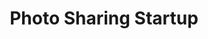 ---
role: "Founder CEO/CTO"
title: "Photo Sharing Startup"
description: "Innovative event-based photo albums with focus on user privacy."
startDate: "2011-11-01"
endDate: "2015-12-31"
highlightTech: ["java", "groovy&grails"]
tech: ["javascript", "spring-security", "golang", "spring-acl", "android", "ios", "objective-c", "jenkins", "tomcat", "piwik", "mysql", "linux"]
---